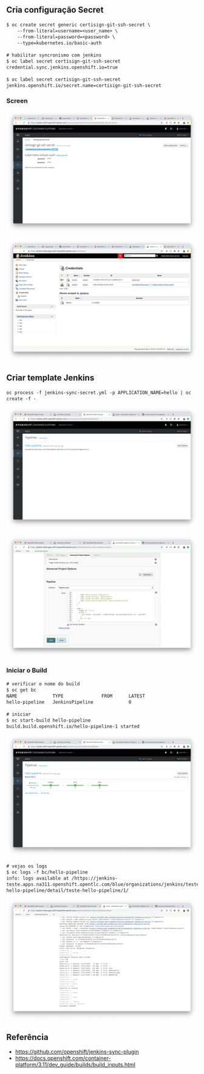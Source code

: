 ## Cria configuração Secret

```shell
$ oc create secret generic certisign-git-ssh-secret \
    --from-literal=username=<user_name> \
    --from-literal=password=<password> \
    --type=kubernetes.io/basic-auth
    
# habilitar syncronismo com jenkins
$ oc label secret certisign-git-ssh-secret credential.sync.jenkins.openshift.io=true

$ oc label secret certisign-git-ssh-secret jenkins.openshift.io/secret.name=certisign-git-ssh-secret
```



### Screen

![image-20190503124255395](./img/image-20190503124255395.png)

![image-20190503124355774](./img/image-20190503124355774.png)



## Criar template Jenkins

```
oc process -f jenkins-sync-secret.yml -p APPLICATION_NAME=hello | oc create -f -
```



![image-20190506103715132](./img/image-20190506103715132.png)

![image-20190506104007093](./img/image-20190506104007093.png)



### Iniciar o Build

```shell
# verificar o nome do build
$ oc get bc
NAME             TYPE              FROM      LATEST
hello-pipeline   JenkinsPipeline             0

# iniciar
$ oc start-build hello-pipeline
build.build.openshift.io/hello-pipeline-1 started
```



![image-20190506104212619](./img/image-20190506104212619.png)

```shell
# vejas os logs
$ oc logs -f bc/hello-pipeline
info: logs available at /https://jenkins-teste.apps.na311.openshift.opentlc.com/blue/organizations/jenkins/teste%2Fteste-hello-pipeline/detail/teste-hello-pipeline/1/
```

![image-20190506104504358](./img/image-20190506104504358.png)

## Referência

- https://github.com/openshift/jenkins-sync-plugin
- https://docs.openshift.com/container-platform/3.11/dev_guide/builds/build_inputs.html